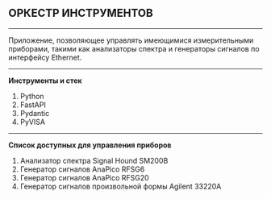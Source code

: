 ОРКЕСТР ИНСТРУМЕНТОВ
---
___
Приложение, позволяющее управлять имеющимися измерительными приборами, такими как анализаторы спектра и генераторы сигналов по интерфейсу Ethernet.

---
**Инструменты и стек**
1. Python
2. FastAPI
3. Pydantic
4. PyVISA
---
**Список доступных для управления приборов**
1. Анализатор спектра Signal Hound SM200B
2. Генератор сигналов AnaPico RFSG6
3. Генератор сигналов AnaPico RFSG20
4. Генератор сигналов произвольной формы Agilent 33220A
